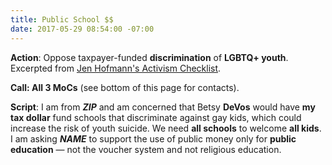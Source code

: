 ```yaml
---
title: Public School $$
date: 2017-05-29 08:54:00 -07:00
---
```


**Action**: Oppose taxpayer-funded **discrimination** of **LGBTQ+ youth**. Excerpted from [Jen Hofmann's Activism Checklist](https://docs.google.com/document/d/1L8HnKq6hcAfbWUa0a-7PPA4S7h9gqkRzFJGu60gJfws/preview). 

**Call: All 3 MoCs** (see bottom of this page for contacts).

**Script**: I am from **___ZIP___** and am concerned that Betsy **DeVos** would have **my tax dollar** fund schools that discriminate against gay kids, which could increase the risk of youth suicide. We need **all schools** to welcome **all kids**. I am asking **___NAME___** to support the use of public money only for **public education** — not the voucher system and not religious education.
